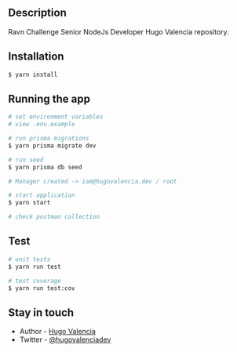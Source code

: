  ## Description

Ravn Challenge Senior NodeJs Developer Hugo Valencia repository.

## Installation

```bash
$ yarn install
```

## Running the app

```bash
# set environment variables
# view .env.example

# run prisma migrations
$ yarn prisma migrate dev

# run seed
$ yarn prisma db seed

# Manager created -> iam@hugovalencia.dev / root

# start application
$ yarn start

# check postman collection

```

## Test

```bash
# unit tests
$ yarn run test

# test coverage
$ yarn run test:cov
```

## Stay in touch

- Author - [Hugo Valencia](https://twitter.com/hugovalenciadev)
- Twitter - [@hugovalenciadev](https://twitter.com/hugovalenciadev)


